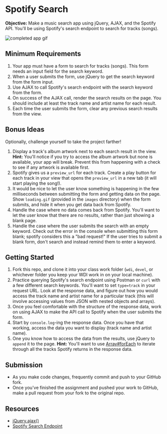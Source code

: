 # Spotify Search

**Objective:** Make a music search app using jQuery, AJAX, and the Spotify API. You'll be using Spotify's search endpoint to search for tracks (songs).


![completed app gif](https://cloud.githubusercontent.com/assets/3254910/13961403/b3549c56-f019-11e5-86ad-c1814cf7b6c5.gif)


## Minimum Requirements

1. Your app must have a form to search for tracks (songs). This form needs an input field for the search keyword.
2. When a user submits the form, use jQuery to get the search keyword from the form input.
3. Use AJAX to call Spotify's search endpoint with the search keyword from the form.
4. On success of the AJAX call, render the search results on the page. You should include at least the track name and artist name for each result.
5. Each time the user submits the form, clear any previous search results from the view.

## Bonus Ideas

Optionally, challenge yourself to take the project farther!

1. Display a track's album artwork next to each search result in the view. **Hint:** You'll notice if you try to access the album artwork but none is available, your app will break. Prevent this from happening with a check to see if any artwork is available first.
2. Spotify gives us a `preview_url` for each track. Create a play button for each track in your view that opens the `preview_url` in a new tab (it will start playing the song!).
3. It would be nice to let the user know something is happening in the few milliseconds between submitting the form and getting data on the page. Show `loading.gif` (provided in the `images` directory) when the form submits, and hide it when you get data back from Spotify.
4. Handle the case where no data comes back from Spotify. You'll want to let the user know that there are no results, rather than just showing a blank page.
5. Handle the case where the user submits the search with an empty keyword. Check out the error in the console when submitting this form blank; spotify considers this a "bad request!" If the user tries to submit a blank form, don't search and instead remind them to enter a keyword.


## Getting Started

1. Fork this repo, and clone it into your class work folder (`wdi`, `devel`, or whichever folder you keep your WDI work in on your local machine).
2. Practice querying Spotify's search endpoint using Postman or `curl` with a few different search keywords. You'll want to set `type=track` in your request URL. Look at the response data, and figure out how you would access the track name and artist name for a particular track (this will involve accessing values from JSON with nested objects and arrays).
3. Once you feel comfortable with the structure of the response data, work on using AJAX to make the API call to Spotify when the user submits the form.
4. Start by `console.log`-ing the response data. Once you have that working, access the data you want to display (track name and artist name).
5. One you know how to access the data from the results, use jQuery to `append` it to the page. **Hint:** You'll want to use <a href="https://developer.mozilla.org/en-US/docs/Web/JavaScript/Reference/Global_Objects/Array/forEach" target="_blank">Array#forEach</a> to iterate through all the tracks Spotify returns in the response data.

## Submission

* As you make code changes, frequently commit and push to your GitHub fork.
* Once you've finished the assignment and pushed your work to GitHub, make a pull request from your fork to the original repo.

## Resources

* <a href="https://api.jquery.com/jquery.ajax" target="_blank">jQuery.ajax()</a>
* <a href="https://developer.spotify.com/web-api/search-item" target="_blank">Spotify Search Endpoint</a>
